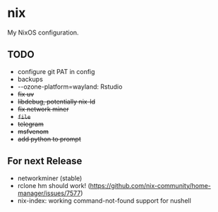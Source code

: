 # nix

My NixOS configuration.

## TODO
- configure git PAT in config
- backups
- --ozone-platform=wayland: Rstudio
- ~~fix uv~~
- ~~libdebug, potentially nix-ld~~
- ~~fix network miner~~
- ~~`file`~~
- ~~telegram~~
- ~~msfvenom~~
- ~~add python to prompt~~


## For next Release
- networkminer (stable)
- rclone hm should work! (https://github.com/nix-community/home-manager/issues/7577)
- nix-index: working command-not-found support for nushell
